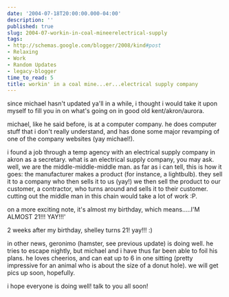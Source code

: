 ```yaml
---
date: '2004-07-18T20:00:00.000-04:00'
description: ''
published: true
slug: 2004-07-workin-in-coal-mineerelectrical-supply
tags:
- http://schemas.google.com/blogger/2008/kind#post
- Relaxing
- Work
- Random Updates
- legacy-blogger
time_to_read: 5
title: workin' in a coal mine...er...electrical supply company
---
```


since michael hasn't updated ya'll in a while, i thought i would take it upon myself to fill you in on what's going on in good old kent/akron/aurora.  

michael, like he said before, is at a computer company.  he does computer stuff that i don't really understand, and has done some major revamping of one of the company websites (yay michael!).  

i found a job through a temp agency with an electrical supply company in akron as a secretary.  what is an electrical supply company, you may ask.  well, we are the middle-middle-middle man.  as far as i can tell, this is how it goes: the manufacturer makes a product (for instance, a lightbulb).  they sell it to a company who then sells it to us (yay!)  we then sell the product to our customer, a contractor, who turns around and sells it to their customer.  cutting out the middle man in this chain would take a lot of work :P.

on a more exciting note, it's almost my birthday, which means.....I'M ALMOST 21!!!  YAY!!!'

2 weeks after my birthday, shelley turns 21!  yay!!!  :)

in other news, geronimo (hamster, see previous update) is doing well.  he tries to escape nightly, but michael and i have thus far been able to foil his plans.  he loves cheerios, and can eat up to 6 in one sitting (pretty impressive for an animal who is about the size of a donut hole).  we will get pics up soon, hopefully.

i hope everyone is doing well!  talk to you all soon!